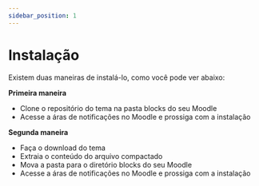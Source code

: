 ```yaml
---
sidebar_position: 1
---
```


# Instalação

Existem duas maneiras de instalá-lo, como você pode ver abaixo:

**Primeira maneira**

- Clone o repositório do tema na pasta blocks do seu Moodle
- Acesse a áras de notificações no Moodle e prossiga com a instalação

**Segunda maneira**

- Faça o download do tema
- Extraia o conteúdo do arquivo compactado
- Mova a pasta para o diretório blocks do seu Moodle
- Acesse a áras de notificações no Moodle e prossiga com a instalação
